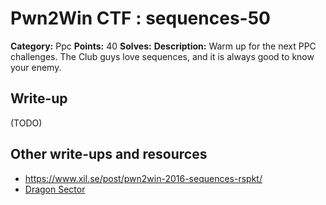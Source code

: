 # Pwn2Win CTF : sequences-50

**Category:** Ppc
**Points:** 40
**Solves:**
**Description:**
Warm up for the next PPC challenges. The Club guys love sequences, and it is always good to know your enemy.



## Write-up

(TODO)

## Other write-ups and resources

* https://www.xil.se/post/pwn2win-2016-sequences-rspkt/
* [Dragon Sector](http://dragonsector.pl/docs/pwn2win2016_writeups.pdf)
